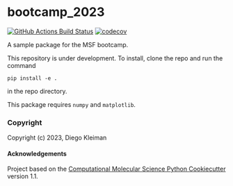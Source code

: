 bootcamp_2023
==============================
[//]: # (Badges)
[![GitHub Actions Build Status](https://github.com/REPLACE_WITH_OWNER_ACCOUNT/bootcamp_2023/workflows/CI/badge.svg)](https://github.com/REPLACE_WITH_OWNER_ACCOUNT/bootcamp_2023/actions?query=workflow%3ACI)
[![codecov](https://codecov.io/gh/REPLACE_WITH_OWNER_ACCOUNT/bootcamp_2023/branch/main/graph/badge.svg)](https://codecov.io/gh/REPLACE_WITH_OWNER_ACCOUNT/bootcamp_2023/branch/main)


A sample package for the MSF bootcamp.

This repository is under development. To install, clone the repo and run the command

```
pip install -e .
```

in the repo directory.

This package requires `numpy` and `matplotlib`.

### Copyright

Copyright (c) 2023, Diego Kleiman


#### Acknowledgements
 
Project based on the 
[Computational Molecular Science Python Cookiecutter](https://github.com/molssi/cookiecutter-cms) version 1.1.
